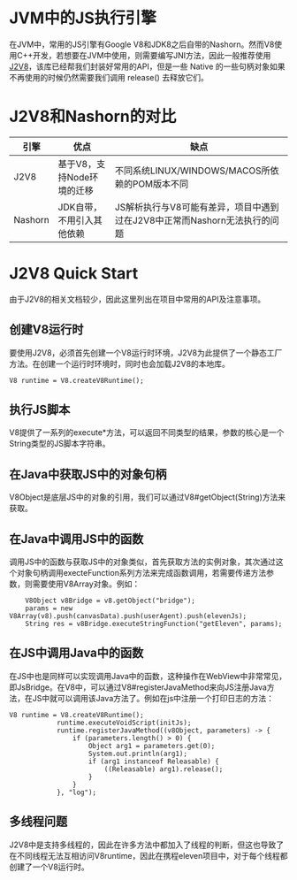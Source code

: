 # JVM中的JS执行引擎
在JVM中，常用的JS引擎有Google V8和JDK8之后自带的Nashorn。然而V8使用C++开发，若想要在JVM中使用，则需要编写JNI方法，因此一般推荐使用[J2V8](https://github.com/eclipsesource/J2V8)，该库已经帮我们封装好常用的API，但是一些 Native 的一些句柄对象如果不再使用的时候仍然需要我们调用 release() 去释放它们。

# J2V8和Nashorn的对比

引擎 |优点|缺点
---|---|---
J2V8|基于V8，支持Node环境的迁移|不同系统LINUX/WINDOWS/MACOS所依赖的POM版本不同
Nashorn|JDK自带，不用引入其他依赖|JS解析执行与V8可能有差异，项目中遇到过在J2V8中正常而Nashorn无法执行的问题

# J2V8 Quick Start
由于J2V8的相关文档较少，因此这里列出在项目中常用的API及注意事项。

## 创建V8运行时
要使用J2V8，必须首先创建一个V8运行时环境，J2V8为此提供了一个静态工厂方法。在创建一个运行时环境时，同时也会加载J2V8的本地库。
```
V8 runtime = V8.createV8Runtime();
```

## 执行JS脚本
V8提供了一系列的execute*方法，可以返回不同类型的结果，参数的核心是一个String类型的JS脚本字符串。

## 在Java中获取JS中的对象句柄
V8Object是底层JS中的对象的引用，我们可以通过V8#getObject(String)方法来获取。

## 在Java中调用JS中的函数
调用JS中的函数与获取JS中的对象类似，首先获取方法的实例对象，其次通过这个对象句柄调用execteFunction系列方法来完成函数调用，若需要传递方法参数，则需要使用V8Array对象。例如：
```
    V8Object v8Bridge = v8.getObject("bridge");
    params = new V8Array(v8).push(canvasData).push(userAgent).push(elevenJs);
    String res = v8Bridge.executeStringFunction("getEleven", params);
```

## 在JS中调用Java中的函数
在JS中也是同样可以实现调用Java中的函数，这种操作在WebView中非常常见，即JsBridge。在V8中，可以通过V8#registerJavaMethod来向JS注册Java方法，在JS中就可以调用该Java方法了。例如在js中注册一个打印日志的方法：
```
V8 runtime = V8.createV8Runtime();
            runtime.executeVoidScript(initJs);
            runtime.registerJavaMethod((v8Object, parameters) -> {
                if (parameters.length() > 0) {
                    Object arg1 = parameters.get(0);
                    System.out.println(arg1);
                    if (arg1 instanceof Releasable) {
                        ((Releasable) arg1).release();
                    }
                }
            }, "log");
```

## 多线程问题
J2V8中是支持多线程的，因此在许多方法中都加入了线程的判断，但这也导致了在不同线程无法互相访问V8runtime，因此在携程eleven项目中，对于每个线程都创建了一个V8运行时。